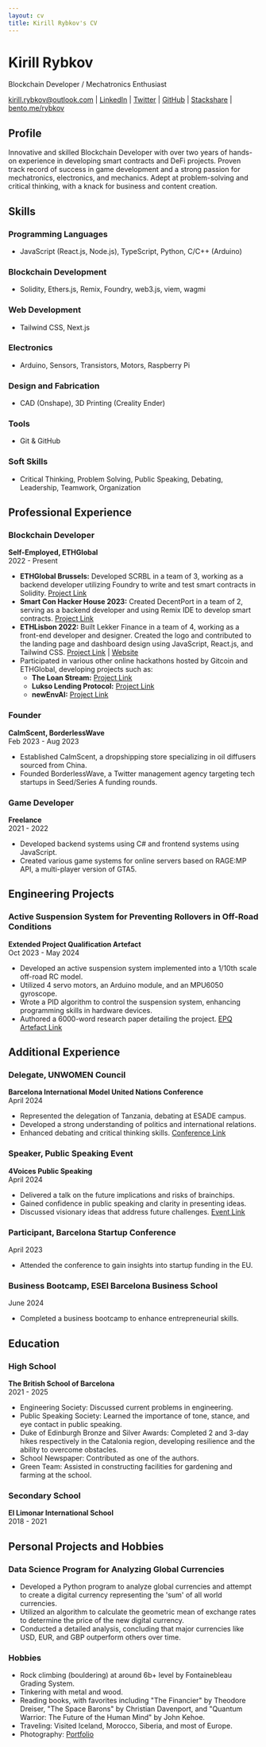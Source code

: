 ```yaml
---
layout: cv
title: Kirill Rybkov's CV
---
```


# Kirill Rybkov
Blockchain Developer / Mechatronics Enthusiast

<div id="webaddress">
<a href="kirill.rybkov@outlook.com">kirill.rybkov@outlook.com</a>
| <a href="https://www.linkedin.com">LinkedIn</a>
| <a href="https://www.twitter.com">Twitter</a>
| <a href="https://www.github.com">GitHub</a>
| <a href="https://www.stackshare.io">Stackshare</a>
| <a href="https://bento.me/rybkov">bento.me/rybkov</a>
</div>

## Profile

Innovative and skilled Blockchain Developer with over two years of hands-on experience in developing smart contracts and DeFi projects. Proven track record of success in game development and a strong passion for mechatronics, electronics, and mechanics. Adept at problem-solving and critical thinking, with a knack for business and content creation.

## Skills

### Programming Languages
- JavaScript (React.js, Node.js), TypeScript, Python, C/C++ (Arduino)

### Blockchain Development
- Solidity, Ethers.js, Remix, Foundry, web3.js, viem, wagmi

### Web Development
- Tailwind CSS, Next.js

### Electronics
- Arduino, Sensors, Transistors, Motors, Raspberry Pi

### Design and Fabrication
- CAD (Onshape), 3D Printing (Creality Ender)

### Tools
- Git & GitHub

### Soft Skills
- Critical Thinking, Problem Solving, Public Speaking, Debating, Leadership, Teamwork, Organization

## Professional Experience

### Blockchain Developer
__Self-Employed, ETHGlobal__  
2022 - Present

- **ETHGlobal Brussels:** Developed SCRBL in a team of 3, working as a backend developer utilizing Foundry to write and test smart contracts in Solidity. <a href="https://ethglobal.com/showcase/scrbl-6d9uh">Project Link</a>
- **Smart Con Hacker House 2023:** Created DecentPort in a team of 2, serving as a backend developer and using Remix IDE to develop smart contracts. <a href="https://taikai.network/chainlink/hackathons/hackerhouse-sc23/projects/cln77ho7m004bvx0108a91vv1/idea">Project Link</a>
- **ETHLisbon 2022:** Built Lekker Finance in a team of 4, working as a front-end developer and designer. Created the logo and contributed to the landing page and dashboard design using JavaScript, React.js, and Tailwind CSS. <a href="https://taikai.network/ethlisbon/hackathons/ethlisbon-2022/projects/cl9tpj350446301zcoiepyje5/idea">Project Link</a> | <a href="https://lekker.finance/">Website</a> 
- Participated in various other online hackathons hosted by Gitcoin and ETHGlobal, developing projects such as:
  - **The Loan Stream:** <a href="https://ethglobal.com/showcase/the-loan-stream-vp2cc">Project Link</a>
  - **Lukso Lending Protocol:** <a href="https://app.buidlbox.io/projects/llp?path=projects%2Fllp">Project Link</a>
  - **newEnvAI:** <a href="https://github.com/Kirillr-Sibirski/newEnvAI">Project Link</a>

### Founder
__CalmScent, BorderlessWave__  
Feb 2023 - Aug 2023

- Established CalmScent, a dropshipping store specializing in oil diffusers sourced from China.
- Founded BorderlessWave, a Twitter management agency targeting tech startups in Seed/Series A funding rounds.

### Game Developer
__Freelance__  
2021 - 2022

- Developed backend systems using C# and frontend systems using JavaScript.
- Created various game systems for online servers based on RAGE:MP API, a multi-player version of GTA5.

## Engineering Projects

### Active Suspension System for Preventing Rollovers in Off-Road Conditions
__Extended Project Qualification Artefact__  
Oct 2023 - May 2024

- Developed an active suspension system implemented into a 1/10th scale off-road RC model.
- Utilized 4 servo motors, an Arduino module, and an MPU6050 gyroscope.
- Wrote a PID algorithm to control the suspension system, enhancing programming skills in hardware devices.
- Authored a 6000-word research paper detailing the project. <a href="https://drive.google.com/file/d/1RVng1U3ozTkHGZV1VvMJidTT9ehvyb1P/view">EPQ Artefact Link</a>

## Additional Experience

### Delegate, UNWOMEN Council
__Barcelona International Model United Nations Conference__  
April 2024

- Represented the delegation of Tanzania, debating at ESADE campus.
- Developed a strong understanding of politics and international relations.
- Enhanced debating and critical thinking skills. <a href="https://www.bimun.org/">Conference Link</a>

### Speaker, Public Speaking Event
__4Voices Public Speaking__  
April 2024

- Delivered a talk on the future implications and risks of brainchips.
- Gained confidence in public speaking and clarity in presenting ideas.
- Discussed visionary ideas that address future challenges. <a href="https://4-voices.com/">Event Link</a>

### Participant, Barcelona Startup Conference
April 2023

- Attended the conference to gain insights into startup funding in the EU.

### Business Bootcamp, ESEI Barcelona Business School
June 2024

- Completed a business bootcamp to enhance entrepreneurial skills.

## Education

### High School
__The British School of Barcelona__  
2021 - 2025

- Engineering Society: Discussed current problems in engineering.
- Public Speaking Society: Learned the importance of tone, stance, and eye contact in public speaking.
- Duke of Edinburgh Bronze and Silver Awards: Completed 2 and 3-day hikes respectively in the Catalonia region, developing resilience and the ability to overcome obstacles.
- School Newspaper: Contributed as one of the authors.
- Green Team: Assisted in constructing facilities for gardening and farming at the school.

### Secondary School
__El Limonar International School__  
2018 - 2021

## Personal Projects and Hobbies

### Data Science Program for Analyzing Global Currencies

- Developed a Python program to analyze global currencies and attempt to create a digital currency representing the 'sum' of all world currencies.
- Utilized an algorithm to calculate the geometric mean of exchange rates to determine the price of the new digital currency.
- Conducted a detailed analysis, concluding that major currencies like USD, EUR, and GBP outperform others over time.

### Hobbies

- Rock climbing (bouldering) at around 6b+ level by Fontainebleau Grading System.
- Tinkering with metal and wood.
- Reading books, with favorites including "The Financier" by Theodore Dreiser, "The Space Barons" by Christian Davenport, and "Quantum Warrior: The Future of the Human Mind" by John Kehoe.
- Traveling: Visited Iceland, Morocco, Siberia, and most of Europe.
- Photography: <a href="https://www.behance.net/gallery/204270887/Portfolio/modules/1159344259">Portfolio</a>
